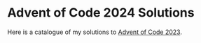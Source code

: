 # Advent of Code 2024 Solutions

Here is a catalogue of my solutions to [Advent of Code 2023](https://adventofcode.com/2024).
